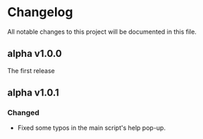 # Changelog

All notable changes to this project will be documented in this file.

## alpha v1.0.0

The first release

## alpha v1.0.1

### Changed
- Fixed some typos in the main script's help pop-up.
